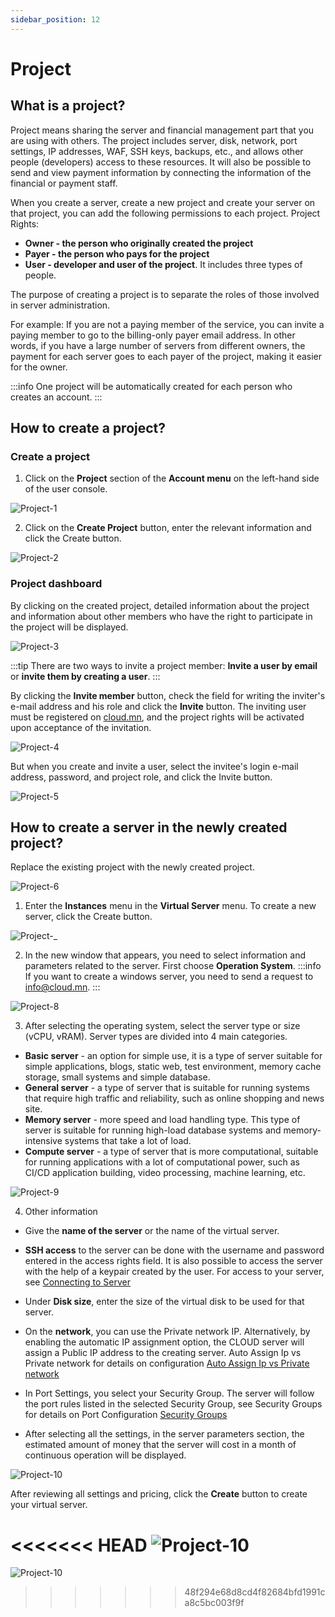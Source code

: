 ```yaml
---
sidebar_position: 12
---
```


# Project

## What is a project?
Project means sharing the server and financial management part that you are using with others. The project includes server, disk, network, port settings, IP addresses, WAF, SSH keys, backups, etc., and allows other people (developers) access to these resources. It will also be possible to send and view payment information by connecting the information of the financial or payment staff.

When you create a server, create a new project and create your server on that project, you can add the following permissions to each project. Project Rights:

- **Owner - the person who originally created the project**
- **Payer - the person who pays for the project**
- **User - developer and user of the project**. It includes three types of people. 

The purpose of creating a project is to separate the roles of those involved in server administration.

For example: If you are not a paying member of the service, you can invite a paying member to go to the billing-only payer email address. In other words, if you have a large number of servers from different owners, the payment for each server goes to each payer of the project, making it easier for the owner.

:::info
One project will be automatically created for each person who creates an account.
:::

## How to create a project?

### Create a project

1. Click on the **Project** section of the **Account menu** on the left-hand side of the user console. 

![Project-1](./img/project/en-Project-1.png)

2. Click on the **Create Project** button, enter the relevant information and click the Create button.

![Project-2](./img/project/en-Project-2.png)

### Project dashboard

By clicking on the created project, detailed information about the project and information about other members who have the right to participate in the project will be displayed.

![Project-3](./img/project/en-Project-3.png)

:::tip
There are two ways to invite a project member: **Invite a user by email** or **invite them by creating a user**.
:::

By clicking the **Invite member** button, check the field for writing the inviter's e-mail address and his role and click the **Invite** button. The inviting user must be registered on <a href='https://cloud.mn'>cloud.mn</a>, and the project rights will be activated upon acceptance of the invitation.

![Project-4](./img/project/en-Project-4.png)

But when you create and invite a user, select the invitee's login e-mail address, password, and project role, and click the Invite button.

![Project-5](./img/project/en-Project-5.png)

## How to create a server in the newly created project?

Replace the existing project with the newly created project.

![Project-6](./img/project/en-Project-6.png)

1. Enter the **Instances** menu in the **Virtual Server** menu. To create a new server, click the Create button. 

![Project-_](./img/instance/en-Instance-Create.png)

2. In the new window that appears, you need to select information and parameters related to the server. First choose **Operation System**. 
:::info 
If you want to create a windows server, you need to send a request to info@cloud.mn.
:::

![Project-8](./img/instance/en-Image-list.png)

3. After selecting the operating system, select the server type or size (vCPU, vRAM). Server types are divided into 4 main categories.

- **Basic server** - an option for simple use, it is a type of server suitable for simple applications, blogs, static web, test environment, memory cache storage, small systems and simple database.
- **General server** - a type of server that is suitable for running systems that require high traffic and reliability, such as online shopping and news site.
- **Memory server** - more speed and load handling type. This type of server is suitable for running high-load database systems and memory-intensive systems that take a lot of load.
- **Compute server** - a type of server that is more computational, suitable for running applications with a lot of computational power, such as CI/CD application building, video processing, machine learning, etc.

![Project-9](./img/instance/en-Flavor-list.png)

4. Other information

- Give the **name of the server** or the name of the virtual server.
- **SSH access** to the server can be done with the username and password entered in the access rights field. It is also possible to access the server with the help of a keypair created by the user. For access to your server, see <a href="/userguide/connect-to-instance">Connecting to Server</a>
- Under **Disk size**, enter the size of the virtual disk to be used for that server.
- On the **network**, you can use the Private network IP. Alternatively, by enabling the automatic IP assignment option, the CLOUD server will assign a Public IP address to the creating server. Auto Assign Ip vs Private network for details on configuration <a href="/userguide/network#автоматаар-ip-оноох-болон-private-сүлжээний-харьцуулалт">Auto Assign Ip vs Private network</a>
- In Port Settings, you select your Security Group. The server will follow the port rules listed in the selected Security Group, see Security Groups for details on Port Configuration <a href="/userguide/security">Security Groups</a>

- After selecting all the settings, in the server parameters section, the estimated amount of money that the server will cost in a month of continuous operation will be displayed.

![Project-10](./img/instance/en-Amount.png)

After reviewing all settings and pricing, click the **Create** button to create your virtual server.

<<<<<<< HEAD
![Project-10](./img/instance/en-Instance-list.png)
=======
![Project-10](./img/instance/Instance.png)
>>>>>>> 48f294e68d8cd4f82684bfd1991ca8c5bc003f9f
